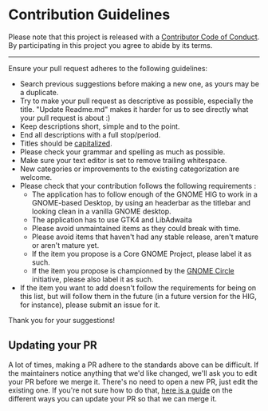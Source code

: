 # Contribution Guidelines

Please note that this project is released with a
[Contributor Code of Conduct](code-of-conduct.md). By participating in this
project you agree to abide by its terms.

---

Ensure your pull request adheres to the following guidelines:

- Search previous suggestions before making a new one, as yours may be a duplicate.
- Try to make your pull request as descriptive as possible, especially the title. "Update Readme.md" makes it harder for us to see directly what your pull request is about :)
- Keep descriptions short, simple and to the point.
- End all descriptions with a full stop/period.
- Titles should be [capitalized](http://grammar.yourdictionary.com/capitalization/rules-for-capitalization-in-titles.html).
- Please check your grammar and spelling as much as possible.
- Make sure your text editor is set to remove trailing whitespace.
- New categories or improvements to the existing categorization are welcome.
- Please check that your contribution follows the following requirements :
  - The application has to follow enough of the GNOME HIG to work in a GNOME-based Desktop, by using an headerbar as the titlebar and looking clean in a vanilla GNOME desktop.
  - The application has to use GTK4 and LibAdwaita
  - Please avoid unmaintained items as they could break with time.
  - Please avoid items that haven't had any stable release, aren't mature or aren't mature yet.
  - If the item you propose is a Core GNOME Project, please label it as such.
  - If the item you propose is championned by the [GNOME Circle](https://www.gnome.org/Circle/) initiative, please also label it as such.
- If the item you want to add doesn't follow the requirements for being on this list, but will follow them in the future (in a future version for the HIG, for instance), please submit an issue for it.

Thank you for your suggestions!


## Updating your PR

A lot of times, making a PR adhere to the standards above can be difficult.
If the maintainers notice anything that we'd like changed, we'll ask you to
edit your PR before we merge it. There's no need to open a new PR, just edit
the existing one. If you're not sure how to do that,
[here is a guide](https://github.com/RichardLitt/docs/blob/master/amending-a-commit-guide.md)
on the different ways you can update your PR so that we can merge it.
